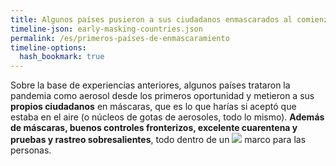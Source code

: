 ```yaml
---
title: Algunos países pusieron a sus ciudadanos enmascarados al comienzo de la pandemia
timeline-json: early-masking-countries.json
permalink: /es/primeros-países-de-enmascaramiento
timeline-options: 
  hash_bookmark: true
---
```


Sobre la base de experiencias anteriores, algunos países trataron la pandemia como aerosol desde los primeros oportunidad y metieron a sus **propios ciudadanos** en máscaras, que es lo que harías si aceptó que estaba en el aire (o núcleos de gotas de aerosoles, todo lo mismo). **Además de máscaras, buenos controles fronterizos, excelente cuarentena y pruebas y rastreo sobresalientes**, todo dentro de un <img src="https://user-images.githubusercontent.com/82182/102926364-c4098300-448c-11eb-9f06-b96d8e9d1d77.png"> marco para las personas.